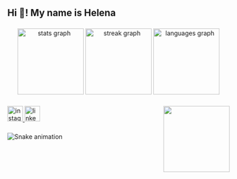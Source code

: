 <h2 align="left">Hi 👋! My name is Helena</h2>

###

<div align="center">
  <img src="https://github-readme-stats.vercel.app/api?username=Helengendary&hide_title=false&hide_rank=false&show_icons=true&include_all_commits=false&count_private=true&disable_animations=false&theme=default&locale=en&hide_border=false" height="150" alt="stats graph"  />
  <img src="https://streak-stats.demolab.com?user=Helengendary&locale=en&mode=daily&theme=default&hide_border=false&border_radius=5" height="150" alt="streak graph"  />
  <img src="https://github-readme-stats.vercel.app/api/top-langs?username=Helengendary&locale=en&hide_title=false&layout=compact&card_width=320&langs_count=5&theme=default&hide_border=false" height="150" alt="languages graph"  />
</div>

###

<img align="right" height="150" src="https://i.pinimg.com/564x/3f/5e/8c/3f5e8c88a183741a4acb4bee84b35f7a.jpg"  />

###

<div align="left">
  <a href="https://www.linkedin.com/in/helena-picinin-de-lima-b85742227/" target="_blank">
    <img src="https://img.shields.io/static/v1?message=Instagram&logo=instagram&label=&color=E4405F&logoColor=white&labelColor=&style=for-the-badge" height="35" alt="instagram logo"  />
  </a>
  <a href="https://www.instagram.com/anelehpicinin/?next=%2F" target="_blank">
    <img src="https://img.shields.io/static/v1?message=LinkedIn&logo=linkedin&label=&color=0077B5&logoColor=white&labelColor=&style=for-the-badge" height="35" alt="linkedin logo"  />
</div>
  </a>
</div>

###

![Snake animation](https://raw.githubusercontent.com/Helengendary/Helengendary/output/snake.svg)

###
